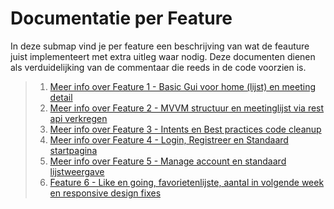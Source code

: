 # Documentatie per Feature

In deze submap vind je per feature een beschrijving van wat de feauture juist implementeert met extra uitleg waar nodig. Deze documenten dienen als verduidelijking van de commentaar die reeds in de code voorzien is. 

> 1. [Meer info over Feature 1 - Basic Gui voor home (lijst) en meeting detail](feature1-Basic-Gui_Home-and-detail.md)
> 2. [Meer info over Feature 2 - MVVM structuur en meetinglijst via rest api verkregen](feature2-mvvm_basic-rest.md)
> 3. [Meer info over Feature 3 - Intents en Best practices code cleanup](feature3-intents-best_practices.md)
> 4. [Meer info over Feature 4 - Login, Registreer en Standaard startpagina](feature4-login-registreer-standaard_start_pagina.md)
> 5. [Meer info over Feature 5 - Manage account en standaard lijstweergave](feature5-manage_account-default_listdesign.md)
> 6. [Feature 6 - Like en going, favorietenlijste, aantal in volgende week en responsive design fixes](feature6-like_and_going-response_fixes.md)
